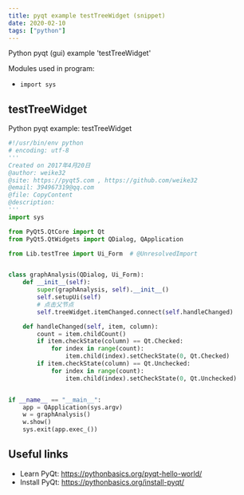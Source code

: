 ```yaml
---
title: pyqt example testTreeWidget (snippet)
date: 2020-02-10
tags: ["python"]
---
```

Python pyqt (gui) example 'testTreeWidget'


Modules used in program: 
* `import sys`

## testTreeWidget

Python pyqt example: testTreeWidget

```python
#!/usr/bin/env python
# encoding: utf-8
'''
Created on 2017年4月20日
@author: weike32
@site: https://pyqt5.com , https://github.com/weike32
@email: 394967319@qq.com
@file: CopyContent
@description:
'''
import sys

from PyQt5.QtCore import Qt
from PyQt5.QtWidgets import QDialog, QApplication

from Lib.testTree import Ui_Form  # @UnresolvedImport


class graphAnalysis(QDialog, Ui_Form):
    def __init__(self):
        super(graphAnalysis, self).__init__()
        self.setupUi(self)
        # 点击父节点
        self.treeWidget.itemChanged.connect(self.handleChanged)

    def handleChanged(self, item, column):
        count = item.childCount()
        if item.checkState(column) == Qt.Checked:
            for index in range(count):
                item.child(index).setCheckState(0, Qt.Checked)
        if item.checkState(column) == Qt.Unchecked:
            for index in range(count):
                item.child(index).setCheckState(0, Qt.Unchecked)


if __name__ == "__main__":
    app = QApplication(sys.argv)
    w = graphAnalysis()
    w.show()
    sys.exit(app.exec_())


```

## Useful links

- Learn PyQt: https://pythonbasics.org/pyqt-hello-world/
- Install PyQt: https://pythonbasics.org/install-pyqt/
